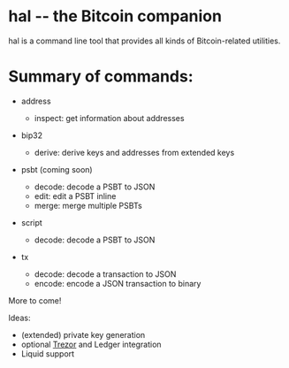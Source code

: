 hal -- the Bitcoin companion
============================

hal is a command line tool that provides all kinds of Bitcoin-related utilities.


# Summary of commands:

- address
	- inspect: get information about addresses

- bip32
	- derive: derive keys and addresses from extended keys

- psbt (coming soon)
	- decode: decode a PSBT to JSON
	- edit: edit a PSBT inline
	- merge: merge multiple PSBTs

- script
	- decode: decode a PSBT to JSON

- tx
	- decode: decode a transaction to JSON
	- encode: encode a JSON transaction to binary

More to come!

Ideas:
- (extended) private key generation
- optional [Trezor](https://github.com/stevenroose/rust-trezor-api/) and Ledger integration
- Liquid support
